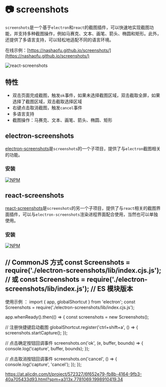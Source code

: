 # 📷 screenshots

`screenshots`是一个基于`electron`和`react`的截图插件，可以快速地实现截图功能，并支持多种截图操作，例如马赛克、文本、画笔、箭头、椭圆和矩形。此外，还提供了多语言支持，可以轻松地适配不同的语言环境。

在线示例：[https://nashaofu.github.io/screenshots/](https://nashaofu.github.io/screenshots/)

![react-screenshots](./screenshot.jpg)

## 特性

- 双击页面完成截图，触发`ok`事件，如果未选择截图区域，双击截取全屏，如果选择了截图区域，双击截取选择区域
- 右键点击取消截图，触发`cancel`事件
- 多语言支持
- 截图操作：马赛克、文本、画笔、箭头、椭圆、矩形

## electron-screenshots

[electron-screenshots](./packages/electron-screenshots/README.md)是`screenshots`的一个子项目，提供了与`electron`截图相关的功能。

### 安装

[![NPM](https://nodei.co/npm/electron-screenshots.png?downloads=true&downloadRank=true&stars=true)](https://nodei.co/npm/electron-screenshots/)

## react-screenshots

[react-screenshots](./packages/react-screenshots/README.md)是`screenshots`的另一个子项目，提供了与`react`相关的截图界面插件，可以与`electron-screenshots`渲染进程界面配合使用，当然也可以单独使用。

### 安装

[![NPM](https://nodei.co/npm/react-screenshots.png?downloads=true&downloadRank=true&stars=true)](https://nodei.co/npm/react-screenshots/)


// CommonJS 方式
const Screenshots = require('./electron-screenshots/lib/index.cjs.js');
// 或
const Screenshots = require('./electron-screenshots/lib/index.js'); // ES 模块版本
----------------
使用示例 ：
import { app, globalShortcut } from 'electron';
const Screenshots = require('./electron-screenshots/lib/index.cjs.js');

app.whenReady().then(() => {
  const screenshots = new Screenshots();
  
  // 注册快捷键启动截图
  globalShortcut.register('ctrl+shift+a', () => {
    screenshots.startCapture();
  });
  
  // 点击确定按钮回调事件
  screenshots.on('ok', (e, buffer, bounds) => {
    console.log('capture', buffer, bounds);
  });
  
  // 点击取消按钮回调事件
  screenshots.on('cancel', () => {
    console.log('capture', 'cancel');
  });
});







https://at.alicdn.com/t/project/572327/6f652e79-fb8b-4164-9fb3-40a705433d93.html?spm=a313x.7781069.1998910419.34